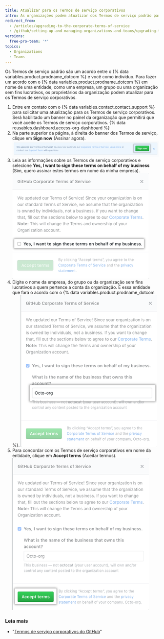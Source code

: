 ```yaml
---
title: Atualizar para os Termos de serviço corporativos
intro: As organizações podem atualizar dos Termos de serviço padrão para os Termos de serviço corporativos.
redirect_from:
  - /articles/upgrading-to-the-corporate-terms-of-service
  - /github/setting-up-and-managing-organizations-and-teams/upgrading-to-the-corporate-terms-of-service
versions:
  free-pro-team: '*'
topics:
  - Organizations
  - Teams
---
```


Os Termos de serviço padrão são um acordo entre o {% data variables.product.prodname_dotcom %} e você como indivíduo. Para fazer um acordo com o {% data variables.product.prodname_dotcom %} em nome de uma entidade, como uma empresa, um grupo ou uma organização sem fins lucrativos, os proprietários da organização podem atualizar para os Termos de serviço corporativos.

1. Entre em contato com o {% data variables.contact.contact_support %} para solicitar uma atualização para os Termos de serviço corporativos. Será habilitado um banner no painel da organização que permitirá que você aceite os Termos de serviço corporativos.
{% data reusables.dashboard.access-org-dashboard %}
3. Na parte superior da página, à direita do banner dos Termos de serviço, clique em **Sign now** (Assinar agora). ![Botão Sign now (Assinar agora)](/assets/images/help/organizations/sign-now-button.png)
4. Leia as informações sobre os Termos de serviço corporativos e selecione **Yes, I want to sign these terms on behalf of my business** (Sim, quero assinar estes termos em nome da minha empresa). ![Caixa de seleção para assinar em nome da empresa](/assets/images/help/organizations/sign-on-behalf-business.png)
5. Digite o nome da empresa, do grupo ou da organização sem fins lucrativos a quem pertence a conta da organização. É essa entidade que fará o acordo com o {% data variables.product.prodname_dotcom %}. ![Campo Business name (Nome da empresa)](/assets/images/help/organizations/business-name-field.png)
6. Para concordar com os Termos de serviço corporativos em nome da entidade, clique em **Accept terms** (Aceitar termos). ![Botão Accept terms (Aceitar termos)](/assets/images/help/organizations/accept-terms-button.png)

### Leia mais
- "[Termos de serviço corporativos do GitHub](/articles/github-corporate-terms-of-service/)"
